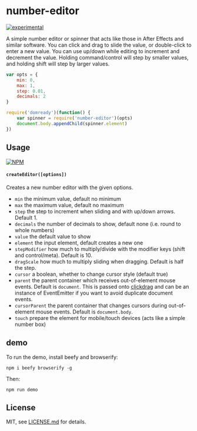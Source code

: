 # number-editor

[![experimental](http://badges.github.io/stability-badges/dist/experimental.svg)](http://github.com/badges/stability-badges)

A simple number editor or spinner that acts like those in After Effects and similar software. You can click and drag to slide the value, or double-click to enter a new value. You can use up/down while editing to increment and decrement the value. Holding command/control will step by smaller values, and holding shift will step by larger values.

```js
var opts = {
    min: 0,
    max: 1,
    step: 0.01,
    decimals: 2
}

require('domready')(function() {
	var spinner = require('number-editor')(opts)
    document.body.appendChild(spinner.element)
})
```

## Usage

[![NPM](https://nodei.co/npm/number-editor.png)](https://nodei.co/npm/number-editor/)


#### ```createEditor([options])```

Creates a new number editor with the given options.

- `min` the minimum value, default no minimum 
- `max` the maximum value, default no maximum
- `step` the step to increment when sliding and with up/down arrows. Default 1.
- `decimals` the number of decimals to show, default none (i.e. round to whole numbers)
- `value` the default value to show
- `element` the input element, default creates a new one
- `stepModifier` how much to multiply/divide with the modifier keys (shift and control/meta). Default is 10. 
- `dragScale` how much to multiply sliding when dragging. Default is half the step. 
- `cursor` a boolean, whether to change cursor style (default true)
- `parent` the parent container which receives out-of-element mouse events. Default is `document`. This is passed onto [clickdrag](https://www.npmjs.org/package/clickdrag) and can be an instance of EventEmitter if you want to avoid duplicate document events.
- `cursorParent` the parent container that changes cursors during out-of-element mouse events. Default is `document.body`. 
- `touch` prepare the element for mobile/touch devices (acts like a simple number box)




## demo

To run the demo, install beefy and browserify:

```npm i beefy browserify -g```

Then:

```npm run demo```

## License

MIT, see [LICENSE.md](http://github.com/mattdesl/number-editor/blob/master/LICENSE.md) for details.
